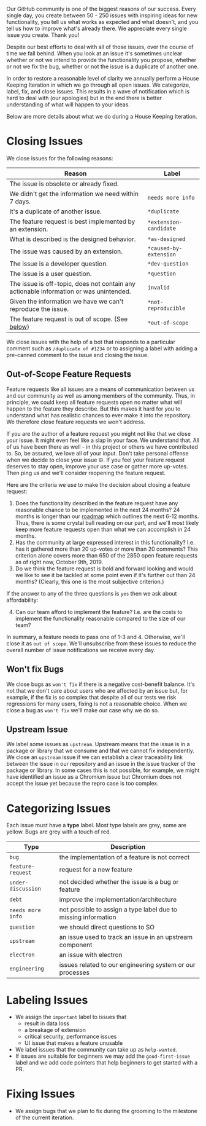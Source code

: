Our GitHub community is one of the biggest reasons of our success. Every single day, you create between 50 - 250 issues with inspiring ideas for new functionality, you tell us what works as expected and what doesn't, and you tell us how to improve what's already there. We appreciate every single issue you create. Thank you!

Despite our best efforts to deal with all of those issues, over the course of time we fall behind. When you look at an issue it's sometimes unclear whether or not we intend to provide the functionality you propose, whether or not we fix the bug, whether or not the issue is a duplicate of another one.

In order to restore a reasonable level of clarity we annually perform a House Keeping Iteration in which we go through all open issues. We categorize, label, fix, and close issues. This results in a wave of notification which is hard to deal with (our apologies) but in the end there is better understanding of what will happen to your ideas.

Below are more details about what we do during a House Keeping Iteration.

# Closing Issues

We close issues for the following reasons:

|Reason|Label|
|---|---|
|The issue is obsolete or already fixed. ||
|We didn't get the information we need within 7 days. | `needs more info`|
|It's a duplicate of another issue. | `*duplicate`|
|The feature request is best implemented by an extension.| `*extension-candidate`|
|What is described is the designed behavior. | `*as-designed`|
|The issue was caused by an extension.| `*caused-by-extension`|
|The issue is a developer question.| `*dev-question`|
|The issue is a user question.| `*question`|
|The issue is off-topic, does not contain any actionable information or was unintended.| `invalid`|
|Given the information we have we can't reproduce the issue. | `*not-reproducible`|
|The feature request is out of scope. (See [below](#out-of-scope-feature-requests)) | `*out-of-scope`|

We close issues with the help of a bot that responds to a particular comment such as `/duplicate of #1234` or to assigning a label with adding a pre-canned comment to the issue and closing the issue.

## Out-of-Scope Feature Requests

Feature requests like all issues are a means of communication between us and our community as well as among members of the community. Thus, in principle, we could keep all feature requests open no matter what will happen to the feature they describe. But this makes it hard for you to understand what has realistic chances to ever make it into the repository. We therefore close feature requests we won't address. 

If you are the author of a feature request you might not like that we close your issue. It might even feel like a slap in your face. We understand that. All of us have been there as well - in this project or others we have contributed to. So, be assured, we love all of your input. Don't take personal offense when we decide to close your issue :peace_symbol:. If you feel your feature request deserves to stay open, improve your use case or gather more up-votes. Then ping us and we'll consider reopening the feature request.

Here are the criteria we use to make the decision about closing a feature request:
1. Does the functionality described in the feature request have any reasonable chance to be implemented in the next 24 months? 24 months is longer than our [roadmap](https://github.com/Microsoft/vscode/wiki/Roadmap) which outlines the next 6-12 months. Thus, there is some crystal ball reading on our part, and we'll most likely keep more feature requests open than what we can accomplish in 24 months.
2. Has the community at large expressed interest in this functionality? I.e. has it gathered more than 20 up-votes or more than 20 comments? This criterion alone covers more than 650 of the 2850 open feature requests as of right now, October 9th, 2019. 
3. Do we think the feature request is bold and forward looking and would we like to see it be tackled at some point even if it's further out than 24 months? (Clearly, this one is the most subjective criterion.)

If the answer to any of the three questions is `yes` then we ask about affordability:

4. Can our team afford to implement the feature? I.e. are the costs to implement the functionality reasonable compared to the size of our team?

In summary, a feature needs to pass one of 1-3 and 4. Otherwise, we'll close it as `out of scope`. We'll unsubscribe from these issues to reduce the overall number of issue notifications we receive every day.

## Won't fix Bugs

We close bugs as `won't fix` if there is a negative cost-benefit balance. It's not that we don't care about users who are affected by an issue but, for example, if the fix is so complex that despite all of our tests we risk regressions for many users, fixing is not a reasonable choice. When we close a bug as `won't fix` we'll make our case why we do so.

## Upstream Issue

We label some issues as `upstream`. Upstream means that the issue is in a package or library that we consume and that we cannot fix independently. We close an `upstream` issue if we can establish a clear traceability link between the issue in our repository and an issue in the issue tracker of the package or library. In some cases this is not possible, for example, we might have identified an issue as a Chromium issue but Chromium does not accept the issue yet because the repro case is too complex.

# Categorizing Issues

Each issue must have a **type** label. Most type labels are grey, some are yellow. Bugs are grey with a touch of red.

|Type|Description|
|---|---|
|`bug` | the implementation of a feature is not correct|
|`feature-request` | request for a new feature|
|`under-discussion` | not decided whether the issue is a bug or feature|
|`debt` | improve the implementation/architecture|
|`needs more info` | not possible to assign a type label due to missing information|
|`question` | we should direct questions to SO|
|`upstream` | an issue used to track an issue in an upstream component|
|`electron` | an issue with electron|
|`engineering` | issues related to our engineering system or our processes|

# Labeling Issues
- We assign the `important` label to issues that
  - result in data loss
  - a breakage of extension
  - critical security, performance issues
  - UI issue that makes a feature unusable
- We label issues that the community can take up as `help-wanted`.
- If issues are suitable for beginners we may add the `good-first-issue` label and we add code pointers that help beginners to get started with a PR.


# Fixing Issues
- We assign bugs that we plan to fix during the grooming to the milestone of the current iteration.
